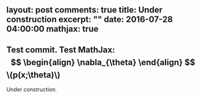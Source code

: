layout: post 
comments: true
title: Under construction
excerpt: "" 
date: 2016-07-28 04:00:00 
mathjax: true
---

Test commit.
Test MathJax:
$$
\begin{align}
\nabla_{\theta}
\end{align}
$$
\\(p(x;\theta)\\)
---
Under construction.